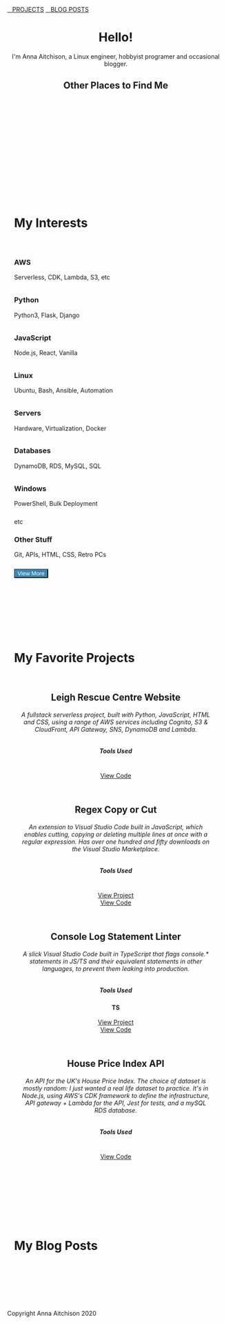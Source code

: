 <!DOCTYPE html>
<meta charset="UTF-8">

<html lang="en">

<head>
<title>Anna Aitchison | About</title>
<link rel="stylesheet" href="front-page.css">
<link rel="stylesheet" href="https://cdnjs.cloudflare.com/ajax/libs/font-awesome/5.14.0/css/all.min.css">
<link rel="stylesheet" href="https://www.w3schools.com/w3css/4/w3.css">
<script src="front-page.js" type="text/javascript"></script>
</head>

<body>
<!-- Navbar (sit on top) -->
<div class="w3-top" style="z-index: 8;">
<div class="w3-bar" id="myNavbar">
<div class="w3-right w3-large w3-light-grey">
<a href="#projects" class="w3-bar-item w3-button"><i class="fas fa-project-diagram"></i>&nbsp;&nbsp; PROJECTS</a>
<a href="#blog" class="w3-bar-item w3-button"><i class="fas fa-edit"></i>&nbsp;&nbsp; BLOG POSTS</a>
&nbsp;&nbsp;
</div>
</div>
</div>

<header>
<div class="hero__wrapper">
<div class="hero__content">
<h1>Hello!</h1>
<p>
I'm Anna Aitchison, a Linux engineer, hobbyist programer and occasional blogger.
</p>
</div>
<div class="hero__form" style="text-align: center;">
<h2>Other Places to Find Me</h2>

<a href="https://www.linkedin.com/in/anna-aitchison-39487b168/" style="color:#3c87b3;"
title="Link to Anna Aitchison's Linkedin Profile">
<i class="fab fa-linkedin fa-4x"></i>
</a>
&nbsp;
&nbsp;
<a href="https://dev.to/ara225" title="Link to Anna Aitchison's dev.to Profile">
<i class="fab fa-dev fa-4x"></i>
</a>
&nbsp;
&nbsp;

<a href="https://github.com/Ara225/" title="Link to Anna Aitchison's Github Profile">
<i class="fab fa-github-square fa-4x"></i>
</a>
&nbsp;
&nbsp;
<a href="mailto:anna11199810@hotmail.co.uk" title="Mailto link">
<i class="fas fa-envelope-square fa-4x"></i>
</a>
</div>
</div>
</header>
<!-- Team Section -->
<div class="w3-container content" style="padding:128px 16px 64px 16px">
<h1 class="w3-center">My Interests</h1>
<div class="w3-row-padding w3-grayscale" style="margin-top:64px;" id="skills">
<div class="w3-col l3 m6 w3-margin-bottom">
<div class="w3-card">
<i class="fab fa-aws fa-5x"></i>
<div class="w3-container">
<h3>AWS</h3>
<p class="w3-opacity" style="min-height: 2em;">
Serverless, CDK, Lambda, S3, etc
</p>
</div>
</div>
</div>
<div class="w3-col l3 m6 w3-margin-bottom">
<div class="w3-card">
<i class="fab fa-python fa-5x"></i>
<div class="w3-container">
<h3>Python</h3>
<p class="w3-opacity" style="min-height: 2em;">
Python3, Flask, Django
</p>
</div>
</div>
</div>
<div class="w3-col l3 m6 w3-margin-bottom hide-small">
<div class="w3-card">
<i class="fab fa-js-square fa-5x"></i>
<div class="w3-container">
<h3>JavaScript</h3>
<p class="w3-opacity" style="min-height: 2em;">
Node.js, React, Vanilla
</p>
</div>
</div>
</div>
<div class="w3-col l3 m6 w3-margin-bottom hide-small">
<div class="w3-card">
<i class="fab fa-linux fa-5x"></i>
<div class="w3-container">
<h3>Linux</h3>
<p class="w3-opacity" style="min-height: 2em;">
Ubuntu, Bash, Ansible, Automation
</p>
</div>
</div>
</div>
<div class="w3-col l3 m6 w3-margin-bottom hide-small">
<div class="w3-card">
<i class="fas fa-server fa-5x"></i>
<div class="w3-container">
<h3>Servers</h3>
<p class="w3-opacity" style="min-height: 2em;">
Hardware, Virtualization, Docker
</p>
</div>
</div>
</div>
<div class="w3-col l3 m6 w3-margin-bottom hide-small">
<div class="w3-card">
<i class="fas fa-database fa-5x"></i>
<div class="w3-container">
<h3>Databases</h3>
<p class="w3-opacity" style="min-height: 2em;">
DynamoDB, RDS, MySQL, SQL
</p>
</div>
</div>
</div>
<div class="w3-col l3 m6 w3-margin-bottom hide-small">
<div class="w3-card">
<i class="fab fa-windows fa-5x"></i>
<div class="w3-container">
<h3>Windows</h3>
<p class="w3-opacity" style="min-height: 2em;">
PowerShell, Bulk Deployment
</p>
</div>
</div>
</div>
<div class="w3-col l3 m6 w3-margin-bottom hide-small">
<div class="w3-card">
<div class="fas w3-center fa-5x">
etc
</div>
<div class="w3-container">
<h3>Other Stuff</h3>
<p class="w3-opacity" style="min-height: 2em;">
Git, APIs, HTML, CSS, Retro PCs
</p>
</div>
</div>
</div>
<button class="w3-button w3-margin-bottom w3-large" style="background-color:#3c87b3;color:white;"
onclick="viewMore(event)" id="ViewMore">
<i class="fa fa-caret-down"></i> View More
</button>
</div>
</div>
<div class="w3-container  w3-light-grey" style="padding:64px 16px"  id="projects">
<h1 class="w3-center">My Favorite Projects</h1>
<div class="w3-row-padding w3-padding-16">
<div class="w3-half w3-margin-bottom" style="text-align: center; padding: 1em">
<div class="w3-container w3-white">
<h2 class="project-card-header">Leigh Rescue Centre Website</h2>

<h6 class="project-card-body">
A fullstack serverless project, built with Python, JavaScript, HTML and CSS, using a range of
AWS services including Cognito, S3 & CloudFront,
API Gateway, SNS, DynamoDB and Lambda.
</h6>
<div class="project-card-icons-section">
<h5 class="w3-opacity">Tools Used</h5>
<i class="fab fa-python fa-2x project-card-icon" title="Python"></i>
<i class="fab fa-js-square fa-2x project-card-icon" title="JavaScript"></i>
<i class="fab fa-aws fa-2x project-card-icon" title="AWS"></i>
<i class="fab fa-html5 fa-2x project-card-icon" title="HTML 5"></i>
<i class="fab fa-css3-alt fa-2x project-card-icon" title="CSS 3"></i>
<i class="fas fa-code-branch fa-2x project-card-icon" title="Git"></i>
<i class="fas fa-database fa-2x project-card-icon" title="Databases"></i>

</div>
<br>
<div class="w3-half project-card-button">
<!--<div class="w3-margin-bottom w3-large w3-block w3-button no-hover-effect">
<i class="fas fa-laptop-code"></i> In Development
</div>-->
</div>
<div class="w3-half project-card-button">
<a href="https://github.com/Ara225/rescue-center-website"
class="w3-button w3-margin-bottom w3-block w3-large w3-border-blue w3-border w3-light-grey">
<i class="fa fa-code"></i> View Code
</a>
</div>
</div>
</div>
<div class="w3-half w3-margin-bottom" style="text-align: center; padding: 1em">
<div class="w3-container w3-white">
<h2 class="project-card-header">Regex Copy or Cut</h2>

<h6 class="project-card-body">
An extension to Visual Studio Code built in JavaScript, which enables cutting, copying or
deleting multiple lines at once with a regular expression.
Has over one hundred and fifty downloads on the Visual Studio Marketplace.
</h6>
<div class="project-card-icons-section">
<h5 class="w3-opacity">Tools Used</h5>
<i class="fab fa-js-square fa-2x project-card-icon" title="JavaScript"></i>
<i class="fab fa-node fa-2x project-card-icon" title="Node JS"></i>
<i class="fas fa-code-branch fa-2x project-card-icon" title="Git"></i>
</div>
<br>
<div class="w3-half project-card-button">
<a href="https://marketplace.visualstudio.com/items?itemName=ara225.regex-copy-or-cut"
class="w3-button w3-margin-bottom w3-border-green w3-border w3-large w3-block  w3-light-grey ">
<i class="fas fa-desktop"></i> View Project
</a>
</div>
<div class="w3-half project-card-button">
<a href="https://github.com/Ara225/regex-copy-or-cut"
class="w3-button w3-margin-bottom w3-block w3-large w3-light-grey w3-border-blue w3-border">
<i class="fa fa-code"></i> View Code
</a>
</div>
</div>
</div>
<div class="w3-half w3-margin-bottom" style="text-align: center; padding: 1em">
<div class="w3-container w3-white">
<h2 class="project-card-header">Console Log Statement Linter</h2>

<h6 class="project-card-body">
A slick Visual Studio Code built in TypeScript that flags console.* statements in JS/TS and
their equivalent statements
in other languages, to prevent them leaking into production.
</h6>
<div class="project-card-icons-section">
<h5 class="w3-opacity">Tools Used</h5>
<b class=" fa-2x project-card-icon" title="TypeScript">TS</b>
<i class="fab fa-node fa-2x project-card-icon" title="Node JS"></i>
<i class="fas fa-code-branch fa-2x project-card-icon" title="Git"></i>
</div>
<br>
<div class="w3-half project-card-button">
<a href="https://marketplace.visualstudio.com/items?itemName=ara225.console-print-statement-linter"
class="w3-button w3-margin-bottom w3-border-green w3-border w3-large w3-block w3-light-grey">
<i class="fas fa-desktop"></i> View Project
</a>
</div>
<div class="w3-half project-card-button">
<a href="https://github.com/Ara225/console-print-statement-linter"
class="w3-button w3-margin-bottom w3-block w3-large w3-border-blue w3-border w3-light-grey">
<i class="fa fa-code"></i> View Code
</a>
</div>
</div>
</div>
<div class="w3-half w3-margin-bottom" style="text-align: center; padding: 1em">
<div class="w3-container w3-white">
<h2 class="project-card-header">House Price Index API</h2>

<h6 class="project-card-body">
An API for the UK's House Price Index. The choice of dataset is mostly random: I just wanted a
real life dataset to practice.
It's in Node.js, using AWS's CDK framework to define the infrastructure, API gateway + Lambda
for the API, Jest for tests,
and a mySQL RDS database.
</h6>
<div class="project-card-icons-section">
<h5 class="w3-opacity">Tools Used</h5>
<i class="fab fa-js-square fa-2x project-card-icon" title="JavaScript"></i>
<i class="fab fa-node fa-2x project-card-icon" title="Node JS"></i>
<i class="fas fa-code-branch fa-2x project-card-icon" title="Git"></i>
<i class="fab fa-aws fa-2x project-card-icon" title="AWS"></i>
<i class="fas fa-database fa-2x project-card-icon" title="Databases"></i>
</div>
<br>
<div class="w3-half project-card-button">

</div>
<div class="w3-half project-card-button">
<a href="https://github.com/Ara225/house-price-index-api"
class="w3-button w3-margin-bottom w3-block w3-large w3-border-blue w3-border w3-light-grey">
<i class="fa fa-code"></i> View Code
</a>
</div>
</div>
</div>
</div>
</div>
<div class="w3-container w3-white" style="padding:64px 16px">
<h1 class="w3-center">My Blog Posts</h1>
<br>
<br>
<div class="w3-content" id="blog" >

</div>
</div>
<footer class="w3-center w3-black w3-padding-16">
<p>Copyright Anna Aitchison 2020</p>
</footer>
</body>

</html>